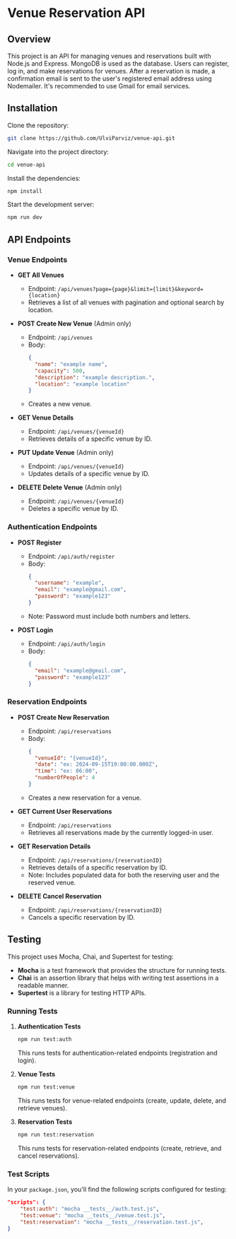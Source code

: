 # Venue Reservation API

## Overview

This project is an API for managing venues and reservations built with Node.js and Express. MongoDB is used as the database. Users can register, log in, and make reservations for venues. After a reservation is made, a confirmation email is sent to the user's registered email address using Nodemailer. It's recommended to use Gmail for email services.

## Installation

Clone the repository:

```bash
git clone https://github.com/UlviParviz/venue-api.git
```

Navigate into the project directory:

```bash
cd venue-api
```

Install the dependencies:

```bash
npm install
```

Start the development server:

```bash
npm run dev
```

## API Endpoints

### Venue Endpoints

- **GET All Venues**
  - Endpoint: `/api/venues?page={page}&limit={limit}&keyword={location}`
  - Retrieves a list of all venues with pagination and optional search by location.

- **POST Create New Venue** (Admin only)
  - Endpoint: `/api/venues`
  - Body:
    ```json
    {
      "name": "example name",
      "capacity": 500,
      "description": "example description.",
      "location": "example location"
    }
    ```
  - Creates a new venue.

- **GET Venue Details**
  - Endpoint: `/api/venues/{venueId}`
  - Retrieves details of a specific venue by ID.

- **PUT Update Venue** (Admin only)
  - Endpoint: `/api/venues/{venueId}`
  - Updates details of a specific venue by ID.

- **DELETE Delete Venue** (Admin only)
  - Endpoint: `/api/venues/{venueId}`
  - Deletes a specific venue by ID.

### Authentication Endpoints

- **POST Register**
  - Endpoint: `/api/auth/register`
  - Body:
    ```json
    {
      "username": "example",
      "email": "example@gmail.com",
      "password": "example123"
    }
    ```
  - Note: Password must include both numbers and letters.

- **POST Login**
  - Endpoint: `/api/auth/login`
  - Body:
    ```json
    {
      "email": "example@gmail.com",
      "password": "example123"
    }
    ```

### Reservation Endpoints

- **POST Create New Reservation**
  - Endpoint: `/api/reservations`
  - Body:
    ```json
    {
      "venueId": "{venueId}",
      "date": "ex: 2024-09-15T19:00:00.000Z",
      "time": "ex: 06:00",
      "numberOfPeople": 4
    }
    ```
  - Creates a new reservation for a venue.

- **GET Current User Reservations**
  - Endpoint: `/api/reservations`
  - Retrieves all reservations made by the currently logged-in user.

- **GET Reservation Details**
  - Endpoint: `/api/reservations/{reservationID}`
  - Retrieves details of a specific reservation by ID.
  - Note: Includes populated data for both the reserving user and the reserved venue.

- **DELETE Cancel Reservation**
  - Endpoint: `/api/reservations/{reservationID}`
  - Cancels a specific reservation by ID.

## Testing

This project uses Mocha, Chai, and Supertest for testing:

- **Mocha** is a test framework that provides the structure for running tests.
- **Chai** is an assertion library that helps with writing test assertions in a readable manner.
- **Supertest** is a library for testing HTTP APIs.

### Running Tests

1. **Authentication Tests**
   ```bash
   npm run test:auth
   ```
   This runs tests for authentication-related endpoints (registration and login).

2. **Venue Tests**
   ```bash
   npm run test:venue
   ```
   This runs tests for venue-related endpoints (create, update, delete, and retrieve venues).

3. **Reservation Tests**
   ```bash
   npm run test:reservation
   ```
   This runs tests for reservation-related endpoints (create, retrieve, and cancel reservations).

### Test Scripts

In your `package.json`, you'll find the following scripts configured for testing:

```json
"scripts": {
    "test:auth": "mocha __tests__/auth.test.js",
    "test:venue": "mocha __tests__/venue.test.js",
    "test:reservation": "mocha __tests__/reservation.test.js",
}
```
